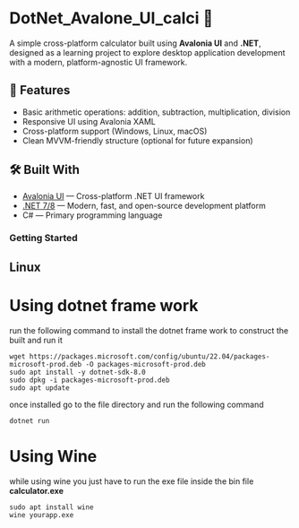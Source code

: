 # DotNet_Avalone_UI_calci 🧮

A simple cross-platform calculator built using **Avalonia UI** and **.NET**, designed as a learning project to explore desktop application development with a modern, platform-agnostic UI framework.

## 🚀 Features

- Basic arithmetic operations: addition, subtraction, multiplication, division
- Responsive UI using Avalonia XAML
- Cross-platform support (Windows, Linux, macOS)
- Clean MVVM-friendly structure (optional for future expansion)

## 🛠️ Built With

- [Avalonia UI](https://avaloniaui.net/) — Cross-platform .NET UI framework
- [.NET 7/8](https://dotnet.microsoft.com/) — Modern, fast, and open-source development platform
- C# — Primary programming language

### Getting Started
## Linux
# Using dotnet frame work 
run the following command to install the dotnet frame work to construct the built and run it
```
wget https://packages.microsoft.com/config/ubuntu/22.04/packages-microsoft-prod.deb -O packages-microsoft-prod.deb
sudo apt install -y dotnet-sdk-8.0  
sudo dpkg -i packages-microsoft-prod.deb
sudo apt update
```
once installed go to the file directory and run the following command
```
dotnet run
```
# Using Wine
while using wine you just have to run the exe file inside the bin file **calculator.exe**
```
sudo apt install wine
wine yourapp.exe
```
